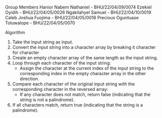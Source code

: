 Group Members 
Hanior Nabem Nathaniel - BHU/22/04/09/0074
Ezekiel Oyidih - BHU/22/04/05/0026
Ngakilahyel Samuel - BHU/22/04/10/0019
Caleb Joshua Fuojima - BHU/22/04/05/0018
Precious Oguntuase Toluwalope -	BHU/22/04/05/0070

Algorithm

1. Take the input string as input.
2. Convert the input string into a character array by breaking it character for character
3. Create an empty character array of the same length as the input string.
4. Loop through each character of the input string:
   - Assign the character at the current index of the input string to the corresponding index in the empty character array in the other direction.
5. Compare each character of the original input string with the corresponding character in the reversed array:
   - If any character does not match, return false (indicating that the string is not a palindrome).
6. If all characters match, return true (indicating that the string is a palindrome).